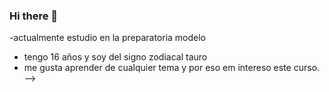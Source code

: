 ### Hi there 👋
-actualmente estudio en la preparatoria modelo
- tengo 16 años y soy del signo zodiacal tauro
- me gusta aprender de cualquier tema y por eso em intereso este curso.
-->
